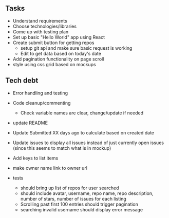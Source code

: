 ## Tasks

* Understand requirements 
* Choose technologies/libraries
* Come up with testing plan
* Set up basic "Hello World" app using React
* Create submit button for getting repos
  * setup git api and make sure basic request is working
  * Edit to get data based on today's date
* Add pagination functionality on page scroll
* style using css grid based on mockups

## Tech debt

* Error handling and testing
* Code cleanup/commenting
  * Check variable names are clear, change/update if needed
* update README
* Update Submitted XX days ago to calculate based on created date
* Update issues to display all issues instead of just currently open issues (since this seems to match what is in mockup)
* Add keys to list items
* make owner name link to owner url

* tests
  * should bring up list of repos for user searched
  * should include avatar, username, repo name, repo description, number of stars, number of issues for each  listing
  * Scrolling past first 100 entries should trigger pagination
  * searching invalid username should display error message



